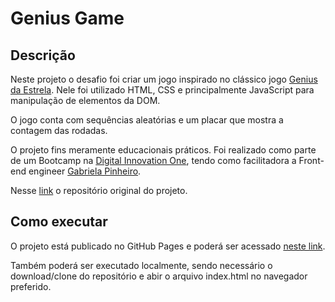 # Genius Game

## Descrição

Neste projeto o desafio foi criar um jogo inspirado no clássico jogo [Genius da Estrela](https://www.estrela.com.br/genius). Nele foi utilizado HTML, CSS e principalmente JavaScript para manipulação de elementos da DOM.

O jogo conta com sequências aleatórias e um placar que mostra a contagem das rodadas.

O projeto fins meramente educacionais práticos. Foi realizado como parte de um Bootcamp na [Digital Innovation One](https://www.dio.me/), tendo como facilitadora a Front-end engineer [Gabriela Pinheiro](href="https://www.linkedin.com/in/gabrielapinheiro129). 

Nesse [link](https://github.com/SpruceGabriela/genesis-dio) o repositório original do projeto.

## Como executar

O projeto está publicado no GitHub Pages e poderá ser acessado [neste link]().

Também poderá ser executado localmente, sendo necessário o download/clone do repositório e abir o arquivo index.html no navegador preferido.
